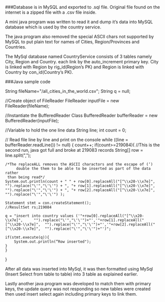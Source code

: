###Database is in MySQL and exported to .sql file. Original file found on the internet is a zipped file with a .csv file inside.

A mini java program was written to read it and dump it’s data into MySQL database which is used by the country service.

The java program also removed the special ASCII chars not supported by MySQL to put plain text for names of Cities, Region/Provinces and Countries.

The MySql database named CountryService consists of 3 tables namely City, Region and Country. each link by the auto_increment primary key. City is linked with Region by rig_id(Region’s PK) and Region is linked with Country by con_id(Country’s PK).

###Java sample code

String fileName="/all_cities_in_the_world.csv";
String q = null;

//Create object of FileReader
FileReader inputFile = new FileReader(fileName);
	          
//Instantiate the BufferedReader Class
BufferedReader bufferReader = new BufferedReader(inputFile);

//Variable to hold the one line data
String line;
int count = 0;
	          
// Read file line by line and print on the console
while ((line = bufferReader.readLine()) != null)   {
	count++;
   if(count>=219084){ //This is the second run, java got full and broke at 219083 records
        String[] row = line.split(",");
	
	/*The replaceALL removes the ASCII charactors and the escape of (‘)
         double the them to be able to be inserted as part of the data rather
	 than being read*/            
	System.out.println(count + " " + row[0].replaceAll("[^\\x20-\\x7e]", 	"").replace("\'","\'\'") + ", "+ row[1].replaceAll("[^\\x20-\\x7e]", 	"").replace("\'","\'\'") + ", "+ row[2].replaceAll("[^\\x20-\\x7e]", 	"").replace("\'","\'\'") );
				
	Statement stmt = con.createStatement();
	//ResultSet rs;219084

	q = "insert into country values ('"+row[0].replaceAll("[^\\x20-\\x7e]", 	"").replace("\'","\'\'")+"','"+row[1].replaceAll("[^\\x20-\\x7e]", 	"").replace("\'","\'\'")+"','"+row[2].replaceAll("[^\\x20-\\x7e]", 	"").replace("\'","\'\'")+"')";

	if(stmt.execute(q)){
	    System.out.println(“Row inserted");
	}
    }
}

After all data was inserted into MySql, it was then formatted using MySql (Insert Select from table to table) into 3 table as explained earlier.

Lastly another java program was developed to match them with primary keys, the update query was not responding so new tables were created then used insert select again including primary keys to link them.
